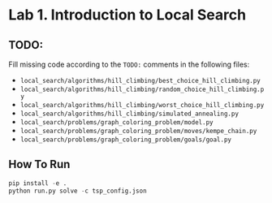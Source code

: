 # Lab 1. Introduction to Local Search

## TODO:

Fill missing code according to the `TODO:` comments in the following files:
- `local_search/algorithms/hill_climbing/best_choice_hill_climbing.py`
- `local_search/algorithms/hill_climbing/random_choice_hill_climbing.py`
- `local_search/algorithms/hill_climbing/worst_choice_hill_climbing.py`
- `local_search/algorithms/hill_climbing/simulated_annealing.py`
- `local_search/problems/graph_coloring_problem/model.py`
- `local_search/problems/graph_coloring_problem/moves/kempe_chain.py`
- `local_search/problems/graph_coloring_problem/goals/goal.py`

## How To Run

```python
pip install -e .
python run.py solve -c tsp_config.json
```